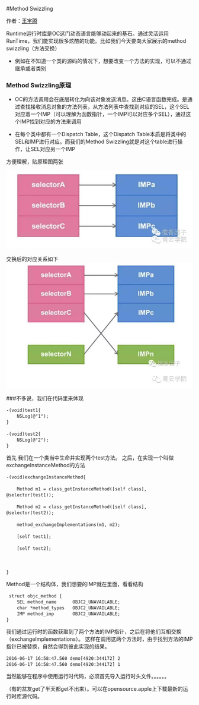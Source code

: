#Method Swizzling

作者：[王宇腾](https://github.com/)

Runtime运行时库是OC这门动态语言能够动起来的基石。通过灵活运用RunTime，我们能实现很多炫酷的功能。比如我们今天要向大家展示的method swizzling（方法交换）

* 例如在不知道一个类的源码的情况下，想要改变一个方法的实现，可以不通过继承或者类别

### Method Swizzling原理
* OC的方法调用会在底层转化为向该对象发送消息。这由C语言函数完成。是通过查找接收消息对象的方法列表，从方法列表中查找到对应的SEL，这个SEL对应着一个IMP（可以理解为函数指针，一个IMP可以对应多个SEL），通过这个IMP找到对应的方法来调用

* 在每个类中都有一个Dispatch Table，这个Dispatch Table本质是将类中的SEL和IMP进行对应。而我们的Method Swizzling就是对这个table进行操作，让SEL对应另一个IMP

方便理解，贴原理图两张

![](1.jpg)

交换后的对应关系如下
![](2.jpg)

###不多说，我们在代码里来体现
```
-(void)test1{
    NSLog(@"1");
}

-(void)test2{
    NSLog(@"2");
}

```
首先 我们在一个类当中生命并实现两个test方法。
之后，在实现一个叫做exchangeInstanceMethod的方法

```
-(void)exchangeInstanceMethod{
    
    Method m1 = class_getInstanceMethod([self class], @selector(test1));
    
    Method m2 = class_getInstanceMethod([self class], @selector(test2));
    
    method_exchangeImplementations(m1, m2);
    
    [self test1];
    
    [self test2];
    
    
    
}
```
Method是一个结构体，我们想要的IMP就在里面，看看结构

```
 struct objc_method {
    SEL method_name      OBJC2_UNAVAILABLE;                                             
    char *method_types   OBJC2_UNAVAILABLE;                                    
    IMP method_imp       OBJC2_UNAVAILABLE;                                    
}
```

我们通过运行时的函数获取到了两个方法的IMP指针，之后在将他们互相交换（exchangeImplementations）。
这样在调用这两个方法时，由于找到方法的IMP指针已被替换，自然会得到彼此实现的结果。

```
2016-06-17 16:58:47.560 demo[4920:344172] 2
2016-06-17 16:58:47.560 demo[4920:344172] 1
```

当然能够在程序中使用运行时代码，必须首先导入运行时头文件。。。。。。

（有的盆友get了半天都get不出来）。可以在opensource.apple上下载最新的运行时库源代码。

